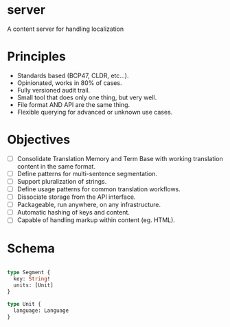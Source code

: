 # server

A content server for handling localization


# Principles

- Standards based (BCP47, CLDR, etc...).
- Opinionated, works in 80% of cases.
- Fully versioned audit trail.
- Small tool that does only one thing, but very well.
- File format AND API are the same thing.
- Flexible querying for advanced or unknown use cases.

# Objectives

- [ ] Consolidate Translation Memory and Term Base with working translation content in the same format.
- [ ] Define patterns for multi-sentence segmentation.
- [ ] Support pluralization of strings.
- [ ] Define usage patterns for common translation workflows.
- [ ] Dissociate storage from the API interface.
- [ ] Packageable, run anywhere, on any infrastructure.
- [ ] Automatic hashing of keys and content.
- [ ] Capable of handling markup within content (eg. HTML).

# Schema

```graphql

type Segment {
  key: String!
  units: [Unit]
}

type Unit {
  language: Language
}

```
